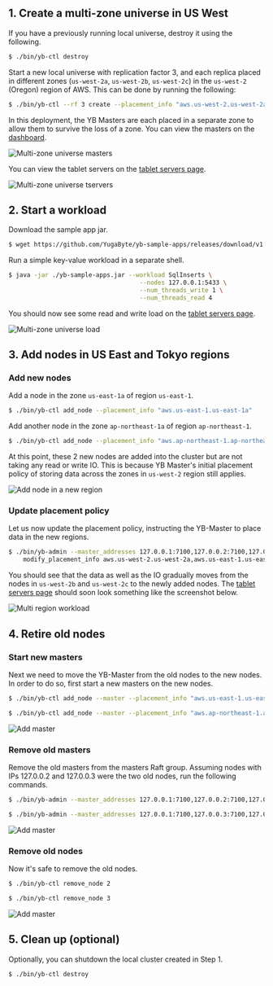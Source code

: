 ## 1. Create a multi-zone universe in US West

If you have a previously running local universe, destroy it using the following.

```sh
$ ./bin/yb-ctl destroy
```

Start a new local universe with replication factor 3, and each replica placed in different zones (`us-west-2a`, `us-west-2b`, `us-west-2c`) in the `us-west-2` (Oregon) region of AWS. This can be done by running the following: 

```sh
$ ./bin/yb-ctl --rf 3 create --placement_info "aws.us-west-2.us-west-2a,aws.us-west-2.us-west-2b,aws.us-west-2.us-west-2c"
```

In this deployment, the YB Masters are each placed in a separate zone to allow them to survive the loss of a zone. You can view the masters on the [dashboard](http://localhost:7000/).

![Multi-zone universe masters](/images/ce/online-reconfig-multi-zone-masters.png)

You can view the tablet servers on the [tablet servers page](http://localhost:7000/tablet-servers).

![Multi-zone universe tservers](/images/ce/online-reconfig-multi-zone-tservers.png)

## 2. Start a workload

Download the sample app jar.

```sh
$ wget https://github.com/YugaByte/yb-sample-apps/releases/download/v1.2.0/yb-sample-apps.jar?raw=true -O yb-sample-apps.jar 
```

Run a simple key-value workload in a separate shell.

```sh
$ java -jar ./yb-sample-apps.jar --workload SqlInserts \
                                    --nodes 127.0.0.1:5433 \
                                    --num_threads_write 1 \
                                    --num_threads_read 4
```

You should now see some read and write load on the [tablet servers page](http://localhost:7000/tablet-servers).

![Multi-zone universe load](/images/ce/online-reconfig-multi-zone-load.png)

## 3. Add nodes in US East and Tokyo regions

### Add new nodes
Add a node in the zone `us-east-1a` of region `us-east-1`. 

```sh
$ ./bin/yb-ctl add_node --placement_info "aws.us-east-1.us-east-1a"
```

Add another node in the zone `ap-northeast-1a` of region `ap-northeast-1`.

```sh
$ ./bin/yb-ctl add_node --placement_info "aws.ap-northeast-1.ap-northeast-1a"
```

At this point, these 2 new nodes are added into the cluster but are not taking any read or write IO. This is because  YB Master's initial placement policy of storing data across the zones in `us-west-2` region still applies.

![Add node in a new region](/images/ce/online-reconfig-add-regions-no-load.png)

### Update placement policy

Let us now update the placement policy, instructing the YB-Master to place data in the new regions.

```sh
$ ./bin/yb-admin --master_addresses 127.0.0.1:7100,127.0.0.2:7100,127.0.0.3:7100 \
    modify_placement_info aws.us-west-2.us-west-2a,aws.us-east-1.us-east-1a,aws.ap-northeast-1.ap-northeast-1a 3
```

You should see that the data as well as the IO gradually moves from the nodes in `us-west-2b` and `us-west-2c` to the newly added nodes. The [tablet servers page](http://localhost:7000/tablet-servers) should soon look something like the screenshot below.

![Multi region workload](/images/ce/online-reconfig-multi-region-load.png)

## 4. Retire old nodes

### Start new masters
Next we need to move the YB-Master from the old nodes to the new nodes. In order to do so, first start a new masters on the new nodes.

```sh
$ ./bin/yb-ctl add_node --master --placement_info "aws.us-east-1.us-east-1a"
```

```sh
$ ./bin/yb-ctl add_node --master --placement_info "aws.ap-northeast-1.ap-northeast-1a"
```


![Add master](/images/ce/online-reconfig-add-masters.png)

### Remove old masters
Remove the old masters from the masters Raft group. Assuming nodes with IPs 127.0.0.2 and 127.0.0.3 were the two old nodes, run the following commands.

```sh
$ ./bin/yb-admin --master_addresses 127.0.0.1:7100,127.0.0.2:7100,127.0.0.3:7100,127.0.0.4:7100,127.0.0.5:7100 change_master_config REMOVE_SERVER 127.0.0.2 7100
```

```sh
$ ./bin/yb-admin --master_addresses 127.0.0.1:7100,127.0.0.3:7100,127.0.0.4:7100,127.0.0.5:7100 change_master_config REMOVE_SERVER 127.0.0.3 7100
```


![Add master](/images/ce/online-reconfig-remove-masters.png)

### Remove old nodes

Now it's safe to remove the old nodes.

```sh
$ ./bin/yb-ctl remove_node 2
```

```sh
$ ./bin/yb-ctl remove_node 3
```

![Add master](/images/ce/online-reconfig-remove-nodes.png)

## 5. Clean up (optional)

Optionally, you can shutdown the local cluster created in Step 1.

```sh
$ ./bin/yb-ctl destroy
```
